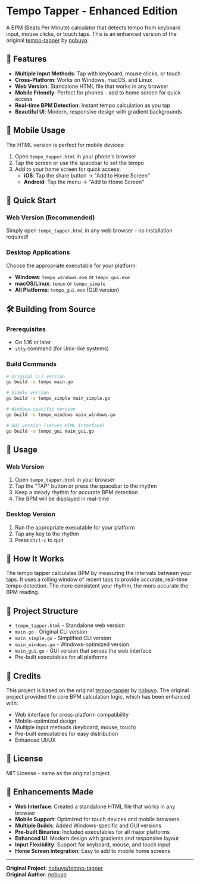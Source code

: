 # Tempo Tapper - Enhanced Edition

A BPM (Beats Per Minute) calculator that detects tempo from keyboard input, mouse clicks, or touch taps. This is an enhanced version of the original [tempo-tapper](https://github.com/nobuyo/tempo-tapper) by [nobuyo](https://github.com/nobuyo).

## 🎵 Features

- **Multiple Input Methods**: Tap with keyboard, mouse clicks, or touch
- **Cross-Platform**: Works on Windows, macOS, and Linux
- **Web Version**: Standalone HTML file that works in any browser
- **Mobile Friendly**: Perfect for phones - add to home screen for quick access
- **Real-time BPM Detection**: Instant tempo calculation as you tap
- **Beautiful UI**: Modern, responsive design with gradient backgrounds

## 📱 Mobile Usage

The HTML version is perfect for mobile devices:

1. Open `tempo_tapper.html` in your phone's browser
2. Tap the screen or use the spacebar to set the tempo
3. Add to your home screen for quick access:
   - **iOS**: Tap the share button → "Add to Home Screen"
   - **Android**: Tap the menu → "Add to Home Screen"

## 🚀 Quick Start

### Web Version (Recommended)
Simply open `tempo_tapper.html` in any web browser - no installation required!

### Desktop Applications
Choose the appropriate executable for your platform:

- **Windows**: `tempo_windows.exe` or `tempo_gui.exe`
- **macOS/Linux**: `tempo` or `tempo_simple`
- **All Platforms**: `tempo_gui.exe` (GUI version)

## 🛠️ Building from Source

### Prerequisites
- Go 1.16 or later
- `stty` command (for Unix-like systems)

### Build Commands

```bash
# Original CLI version
go build -o tempo main.go

# Simple version
go build -o tempo_simple main_simple.go

# Windows-specific version
go build -o tempo_windows main_windows.go

# GUI version (serves HTML interface)
go build -o tempo_gui main_gui.go
```

## 📖 Usage

### Web Version
1. Open `tempo_tapper.html` in your browser
2. Tap the "TAP" button or press the spacebar to the rhythm
3. Keep a steady rhythm for accurate BPM detection
4. The BPM will be displayed in real-time

### Desktop Version
1. Run the appropriate executable for your platform
2. Tap any key to the rhythm
3. Press `Ctrl-c` to quit

## 🎯 How It Works

The tempo tapper calculates BPM by measuring the intervals between your taps. It uses a rolling window of recent taps to provide accurate, real-time tempo detection. The more consistent your rhythm, the more accurate the BPM reading.

## 📁 Project Structure

- `tempo_tapper.html` - Standalone web version
- `main.go` - Original CLI version
- `main_simple.go` - Simplified CLI version
- `main_windows.go` - Windows-optimized version
- `main_gui.go` - GUI version that serves the web interface
- Pre-built executables for all platforms

## 🤝 Credits

This project is based on the original [tempo-tapper](https://github.com/nobuyo/tempo-tapper) by [nobuyo](https://github.com/nobuyo). The original project provided the core BPM calculation logic, which has been enhanced with:

- Web interface for cross-platform compatibility
- Mobile-optimized design
- Multiple input methods (keyboard, mouse, touch)
- Pre-built executables for easy distribution
- Enhanced UI/UX

## 📄 License

MIT License - same as the original project.

## 🌟 Enhancements Made

- **Web Interface**: Created a standalone HTML file that works in any browser
- **Mobile Support**: Optimized for touch devices and mobile browsers
- **Multiple Builds**: Added Windows-specific and GUI versions
- **Pre-built Binaries**: Included executables for all major platforms
- **Enhanced UI**: Modern design with gradients and responsive layout
- **Input Flexibility**: Support for keyboard, mouse, and touch input
- **Home Screen Integration**: Easy to add to mobile home screens

---

**Original Project**: [nobuyo/tempo-tapper](https://github.com/nobuyo/tempo-tapper)  
**Original Author**: [nobuyo](https://github.com/nobuyo)
